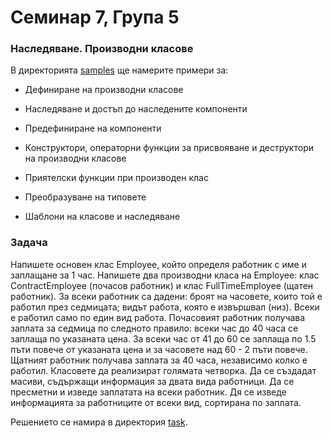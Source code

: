 # Семинар 7, Група 5

### Наследяване. Производни класове

В директорията [samples](./samples) ще намерите примери за:

- Дефиниране на производни класове

- Наследяване и достъп до наследените компоненти

- Предефиниране на компоненти

- Конструктори, операторни функции за присвояване и деструктори на производни класове

- Приятелски функции при производен клас

- Преобразуване на типовете

- Шаблони на класове и наследяване

### Задача
Напишете основен клас Employee, който определя работник с име и заплащане за 1 час. Напишете два производни класа на Employee: клас ContractEmployee (почасов работник) и клас FullTimeEmployee (щатен работник). За всеки работник са дадени: броят на часовете, които той е работил през седмицата; видът работа, която е извършвал (низ). Всеки е работил само по един вид работа. Почасовият работник получава заплата за седмица по следното правило: всеки час до 40 часа се заплаща по указаната цена. За всеки час от 41 до 60 се заплаща по 1.5 пъти повече от указаната цена и за часовете над 60 - 2 пъти повече. Щатният работник получава заплата за 40 часа, независимо колко е работил. Класовете да реализират голямата четворка. Да се създадат масиви, съдържащи информация за двата вида работници. Да се пресметни и изведе заплатата на всеки работник. Дя се изведе информацията за работниците от всеки вид, сортирана по заплата.

Решението се намира в директория [task](./task).